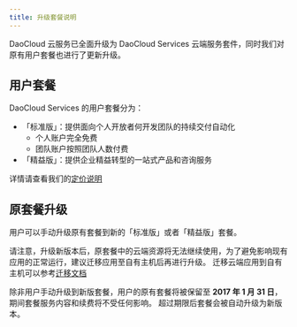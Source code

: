```yaml
---
title: 升级套餐说明
---
```


DaoCloud 云服务已全面升级为 DaoCloud Services 云端服务套件，同时我们对原有用户套餐也进行了更新升级。

## 用户套餐

DaoCloud Services 的用户套餐分为：
* 「标准版」：提供面向个人开放者何开发团队的持续交付自动化
  * 个人账户完全免费
  * 团队账户按照团队人数付费
* 「精益版」：提供企业精益转型的一站式产品和咨询服务

详情请查看我们的[定价说明](https://www.daocloud.io/pricing/public.html)

## 原套餐升级
 
用户可以手动升级原有套餐到新的「标准版」或者「精益版」套餐。 

请注意，升级新版本后，原套餐中的云端资源将无法继续使用，为了避免影响现有应用的正常运行，建议迁移应用至自有主机后再进行升级。
迁移云端应用到自有主机可以参考[迁移文档](http://docs.daocloud.io/faq/migrate-from-cloud-limited-env-to-your-own-host)

除非用户手动升级到新版套餐，用户的原有套餐将被保留至 **2017 年 1 月 31 日**，期间套餐服务内容和续费将不受任何影响。
超过期限后套餐会被自动升级为新版本。

